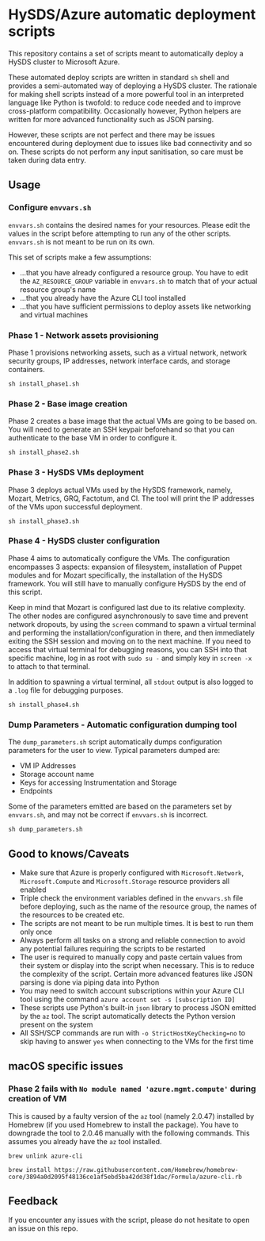 # HySDS/Azure automatic deployment scripts

This repository contains a set of scripts meant to automatically deploy a HySDS cluster to Microsoft Azure.

These automated deploy scripts are written in standard `sh` shell and provides a semi-automated way of deploying a HySDS cluster. The rationale for making shell scripts instead of a more powerful tool in an interpreted language like Python is twofold: to reduce code needed and to improve cross-platform compatibility. Occasionally however, Python helpers are written for more advanced functionality such as JSON parsing.

However, these scripts are not perfect and there may be issues encountered during deployment due to issues like bad connectivity and so on. These scripts do not perform any input sanitisation, so care must be taken during data entry.

## Usage

### Configure `envvars.sh`

`envvars.sh` contains the desired names for your resources. Please edit the values in the script before attempting to run any of the other scripts. `envvars.sh` is not meant to be run on its own.

This set of scripts make a few assumptions:

- ...that you have already configured a resource group. You have to edit the `AZ_RESOURCE_GROUP` variable in `envvars.sh` to match that of your actual resource group's name
- ...that you already have the Azure CLI tool installed
- ...that you have sufficient permissions to deploy assets like networking and virtual machines

### Phase 1 - Network assets provisioning

Phase 1 provisions networking assets, such as a virtual network, network security groups, IP addresses, network interface cards, and storage containers.

`sh install_phase1.sh`

### Phase 2 - Base image creation

Phase 2 creates a base image that the actual VMs are going to be based on. You will need to generate an SSH keypair beforehand so that you can authenticate to the base VM in order to configure it.

`sh install_phase2.sh`

### Phase 3 - HySDS VMs deployment

Phase 3 deploys actual VMs used by the HySDS framework, namely, Mozart, Metrics, GRQ, Factotum, and CI. The tool will print the IP addresses of the VMs upon successful deployment.

`sh install_phase3.sh`

### Phase 4 - HySDS cluster configuration

Phase 4 aims to automatically configure the VMs. The configuration encompasses 3 aspects: expansion of filesystem, installation of Puppet modules and for Mozart specifically, the installation of the HySDS framework. You will still have to manually configure HySDS by the end of this script.

Keep in mind that Mozart is configured last due to its relative complexity. The other nodes are configured asynchronously to save time and prevent network dropouts, by using the `screen` command to spawn a virtual terminal and performing the installation/configuration in there, and then immediately exiting the SSH session and moving on to the next machine. If you need to access that virtual terminal for debugging reasons, you can SSH into that specific machine, log in as root with `sudo su -` and simply key in `screen -x` to attach to that terminal.

In addition to spawning a virtual terminal, all `stdout` output is also logged to a `.log` file for debugging purposes.

`sh install_phase4.sh`

### Dump Parameters - Automatic configuration dumping tool

The `dump_parameters.sh` script automatically dumps configuration parameters for the user to view. Typical parameters dumped are:

- VM IP Addresses
- Storage account name
- Keys for accessing Instrumentation and Storage
- Endpoints

Some of the parameters emitted are based on the parameters set by `envvars.sh`, and may not be correct if `envvars.sh` is incorrect.

`sh dump_parameters.sh`

## Good to knows/Caveats

- Make sure that Azure is properly configured with `Microsoft.Network`, `Microsoft.Compute` and `Microsoft.Storage` resource providers all enabled
- Triple check the environment variables defined in the `envvars.sh` file before deploying, such as the name of the resource group, the names of the resources to be created etc.
- The scripts are not meant to be run multiple times. It is best to run them only once
- Always perform all tasks on a strong and reliable connection to avoid any potential failures requiring the scripts to be restarted
- The user is required to manually copy and paste certain values from their system or display into the script when necessary. This is to reduce the complexity of the script. Certain more advanced features like JSON parsing is done via piping data into Python
- You may need to switch account subscriptions within your Azure CLI tool using the command `azure account set -s [subscription ID]`
- These scripts use Python's built-in `json` library to process JSON emitted by the `az` tool. The script automatically detects the Python version present on the system
- All SSH/SCP commands are run with `-o StrictHostKeyChecking=no` to skip having to answer `yes` when connecting to the VMs for the first time

## macOS specific issues

### Phase 2 fails with `No module named 'azure.mgmt.compute'` during creation of VM

This is caused by a faulty version of the `az` tool (namely 2.0.47) installed by Homebrew (if you used Homebrew to install the package). You have to downgrade the tool to 2.0.46 manually with the following commands. This assumes you already have the `az` tool installed.

`brew unlink azure-cli`

`brew install https://raw.githubusercontent.com/Homebrew/homebrew-core/3894a0d2095f48136ce1af5ebd5ba42dd38f1dac/Formula/azure-cli.rb`

## Feedback

If you encounter any issues with the script, please do not hesitate to open an issue on this repo.
